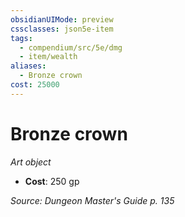 ```yaml
---
obsidianUIMode: preview
cssclasses: json5e-item
tags:
  - compendium/src/5e/dmg
  - item/wealth
aliases:
  - Bronze crown
cost: 25000
---
```

# Bronze crown
*Art object*  

- **Cost**: 250 gp

*Source: Dungeon Master's Guide p. 135*
